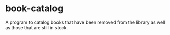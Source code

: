 # book-catalog
A program to catalog books that have been removed from the library as well as those that are still in stock.
